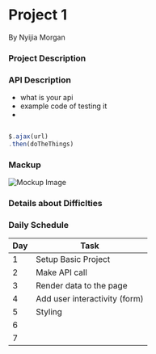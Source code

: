 # Project 1
By Nyijia Morgan

### Project Description



### API Description 

- what is your api
- example code of testing it 
- 



```js 

$.ajax(url)
.then(doTheThings)

```

### Mackup

![Mockup Image]()



### Details about Difficlties



### Daily Schedule

| Day | Task |
|-----|------|
| 1 | Setup Basic Project |
| 2 | Make API call | 
| 3 | Render data to the page |
| 4 | Add user interactivity (form) |
| 5 | Styling |
| 6 |
| 7 |
